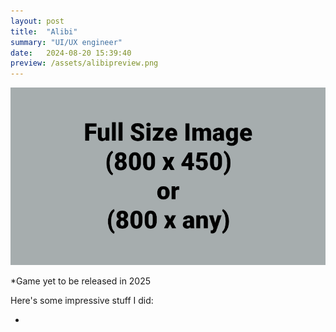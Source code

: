 ```yaml
---
layout: post
title:  "Alibi"
summary: "UI/UX engineer"
date:   2024-08-20 15:39:40
preview: /assets/alibipreview.png
---
```


![Picture 1](/assets/fullsize.png)

*Game yet to be released in 2025

Here's some impressive stuff I did:

* 
